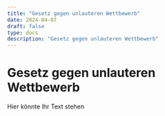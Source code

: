```yaml
---
title: "Gesetz gegen unlauteren Wettbewerb"
date: 2024-04-07
draft: false
type: docs
description: "Gesetz gegen unlauteren Wettbewerb"
---
```


# Gesetz gegen unlauteren Wettbewerb

Hier könnte Ihr Text stehen